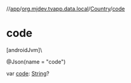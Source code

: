 //[app](../../../index.md)/[org.mjdev.tvapp.data.local](../index.md)/[Country](index.md)/[code](code.md)

# code

[androidJvm]\

@Json(name = &quot;code&quot;)

var [code](code.md): [String](https://kotlinlang.org/api/latest/jvm/stdlib/kotlin/-string/index.html)?
